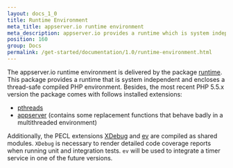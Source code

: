 ```yaml
---
layout: docs_1_0
title: Runtime Environment
meta_title: appserver.io runtime environment
meta_description: appserver.io provides a runtime which is system independent and encloses a thread-safe compiled PHP environment.
position: 160
group: Docs
permalink: /get-started/documentation/1.0/runtime-environment.html
---
```


The appserver.io runtime environment is delivered by the package [runtime](<https://github.com/appserver-io-php/runtime>).
This package  provides a runtime that is system independent and encloses a thread-safe
compiled PHP environment. Besides, the most recent PHP 5.5.x version the package comes with follows installed
extensions:

* [pthreads](http://github.com/appserver-io-php/pthreads)
* [appserver](https://github.com/appserver-io-php/php-ext-appserver) (contains some replacement functions that behave badly in a multithreaded environment)

Additionally, the PECL extensions [XDebug](http://pecl.php.net/package/xdebug) and [ev](http://pecl.php.net/package/ev)
are compiled as shared modules. `XDebug` is necessary to render detailed code coverage reports when
running unit and integration tests. `ev` will be used to integrate a timer service in one of the future
versions.
